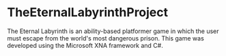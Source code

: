 # TheEternalLabyrinthProject

The Eternal Labyrinth is an ability-based platformer game in which the user must escape from the world's most dangerous prison. This game was developed using the Microsoft XNA framework and C#.
